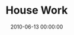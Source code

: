 ---
layout: series
series: "House Work"
permalink: "/house-work/"
title: "House Work"
date: 2010-06-13 00:00:00
endDate: 2010-07-04 00:00:00
description: "It can be easy to live life by default or to drift from day to day. But if we want to experience a full life, we need to identify our God-given passions and build our lives around them. Join us as we explore what it means to get our house in order and align with what matters most."
src: "http://s3.amazonaws.com/crossroads-media/images/HouseWork_90x90.gif"
---